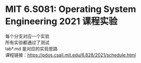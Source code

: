 # MIT 6.S081: Operating System Engineering 2021 课程实验
每个分支对应一个实验  
所有实验都通过了测试  
lab\*.md 是对应的实验思路  
课程链接：<https://pdos.csail.mit.edu/6.828/2021/schedule.html>
